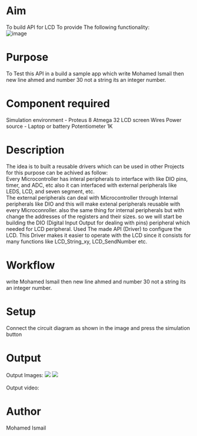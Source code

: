 # Aim
To build API for LCD To provide The following functionality:
<br>
![image](https://user-images.githubusercontent.com/64151841/169730869-e2bf27a9-ca8b-43c6-95b6-882b15b57376.png)
<br>

# Purpose
To Test this API in a build a sample app which write Mohamed Ismail then new line ahmed and number 30 
not a string its an integer number.
<br>

# Component required
Simulation environment - Proteus 8
Atmega 32
LCD screen
Wires
Power source - Laptop or battery
Potentiometer 1K
<br>

# Description
The idea is to built a reusable drivers which can be used in other Projects for this purpose can be achived as follow:
<br>
Every Microcontroller has interal peripherals to interface with like DIO pins, timer, and ADC, etc also it can interfaced with external peripherals like LEDS, LCD, and seven segment, etc.
<br>
The external peripherals can deal with Microcontroller through Internal peripherals like DIO and this will make extenal peripherals reusable with every Microconroller. also the same thing for internal peripherals
but with change the addresses of the registers and their sizes. so we will start be building the DIO (Digital Input Output for dealing with pins) peripheral which needed for LCD peripheral. 
Used The made API (Driver) to configure the LCD. This Driver makes it easier to operate with the LCD since it consists for many functions like LCD_String_xy, LCD_SendNumber etc.
<br>

# Workflow
write Mohamed Ismail then new line ahmed and number 30 not a string its an integer number.
<br>

# Setup 
Connect the circuit diagram as shown in the image and press the simulation button

# Output
Output Images:
![](Gallery%5Cberfore%20run.PNG)
![](Gallery%5Cafter%20running.PNG)
<br>
<br>
Output video:
[](Gallery%5CVideo.mp4)
<br>

# Author
Mohamed Ismail
